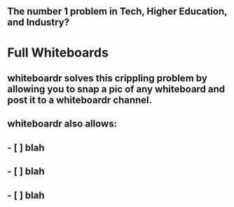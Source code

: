
## The number 1 problem in Tech, Higher Education, and Industry? 
# Full Whiteboards

## whiteboardr solves this crippling problem by allowing you to snap a pic of any whiteboard and post it to a whiteboardr channel. 

## whiteboardr also allows:
## - [ ] blah
## - [ ] blah
## - [ ] blah

